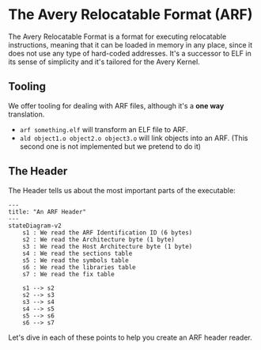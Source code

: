 # The Avery Relocatable Format (ARF)
The Avery Relocatable Format is a format for executing relocatable instructions, meaning that it can be loaded in memory in any place, since it does not use any type of hard-coded addresses. It's a successor to ELF in its sense of simplicity and it's tailored for the Avery Kernel.

## Tooling
We offer tooling for dealing with ARF files, although it's a **one way** translation.<br>
* `arf something.elf` will transform an ELF file to ARF.
* `ald object1.o object2.o object3.o` will link objects into an ARF. (This second one is not implemented but we pretend to do it)

## The Header
The Header tells us about the most important parts of the executable:
```mermaid
---
title: "An ARF Header"
---
stateDiagram-v2
    s1 : We read the ARF Identification ID (6 bytes)
    s2 : We read the Architecture byte (1 byte)
    s3 : We read the Host Architecture byte (1 byte)
    s4 : We read the sections table
    s5 : We read the symbols table
    s6 : We read the libraries table
    s7 : We read the fix table

    s1 --> s2
    s2 --> s3
    s3 --> s4
    s4 --> s5
    s5 --> s6
    s6 --> s7
```

Let's dive in each of these points to help you create an ARF header reader.
